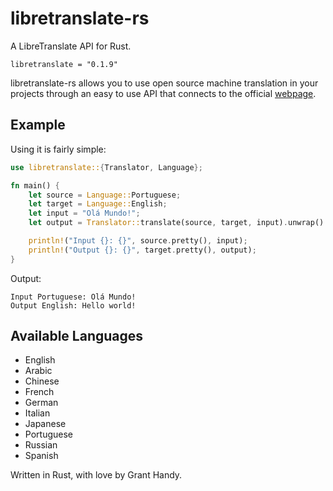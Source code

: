 # libretranslate-rs
A LibreTranslate API for Rust.
```
libretranslate = "0.1.9"
```

libretranslate-rs allows you to use open source machine translation in your projects through an easy to use API that connects to the official [webpage](https://libretranslate.com/).

## Example
Using it is fairly simple:
```rust
use libretranslate::{Translator, Language};

fn main() {
    let source = Language::Portuguese;
    let target = Language::English;
    let input = "Olá Mundo!";
    let output = Translator::translate(source, target, input).unwrap().output;

    println!("Input {}: {}", source.pretty(), input);
    println!("Output {}: {}", target.pretty(), output);
}
```

Output:
```
Input Portuguese: Olá Mundo!
Output English: Hello world!
```

## Available Languages
- English
- Arabic
- Chinese
- French
- German
- Italian
- Japanese
- Portuguese
- Russian
- Spanish

Written in Rust, with love by Grant Handy.

